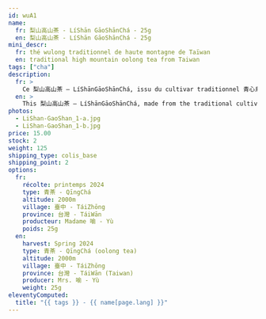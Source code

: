 ```yaml
---
id: wuA1
name:
  fr: 梨山高山茶 - LíShān GāoShānChá - 25g
  en: 梨山高山茶 - LíShān GāoShānChá - 25g
mini_descr:
  fr: thé wulong traditionnel de haute montagne de Taïwan
  en: traditional high mountain oolong tea from Taiwan
tags: ["cha"]
description:
  fr: >
    Ce 梨山高山茶 – LíShānGāoShānChá, issu du cultivar traditionnel 青心烏龍 – QīngXīnWūLóng, vient du jardin de Mme 喩 – Yù, niché dans les montagnes de 梨山 – LíShān, au cœur du 梨山茶區 – LíShānCháQū de 臺灣 – TáiWān, entre 2000 et 2600 mètres.<!--more-->  Bercé par les brumes, lentement mûri sous de fortes amplitudes thermiques,<!--more-->  ce thé développe une liqueur vive, limpide et fleurie, portée par une douceur intense et une longueur remarquable — signatures précieuses des 高山茶 – GāoShānChá, les thés de haute montagne. Depuis quarante ans, Mme 喩 – Yù et sa famille cultivent leur terre avec cœur, offrant des thés nourris d’amour et de patience.
  en: >
    This 梨山高山茶 – LíShānGāoShānChá, made from the traditional cultivar 青心烏龍 – QīngXīnWūLóng, comes from the garden of Mrs. 喩 – Yù, nestled in the mountains of 梨山 – LíShān, at the heart of the 梨山茶區 – LíShānCháQū in 臺灣 – TáiWān, between 2000 and 2600 meters above sea level.<!--more-->  Cradled by the mist and slowly matured under strong temperature variations,<!--more-->  this tea reveals a lively, clear, and floral liquor, carried by an intense sweetness and a remarkable length — precious signatures of 高山茶 – GāoShānChá, the high mountain teas. For forty years, Mrs. 喩 – Yù and her family have been cultivating their land with heart, offering teas nurtured with love and patience.
photos:
  - LiShan-GaoShan_1-a.jpg
  - LiShan-GaoShan_1-b.jpg
price: 15.00
stock: 2
weight: 125
shipping_type: colis_base
shipping_point: 2
options:
  fr:
    récolte: printemps 2024
    type: 青茶 - QīngChá
    altitude: 2000m
    village: 臺中 - TáiZhōng
    province: 台灣 - TáiWān
    producteur: Madame 喻 - Yù
    poids: 25g
  en:
    harvest: Spring 2024
    type: 青茶 - QīngChá (oolong tea)
    altitude: 2000m
    village: 臺中 - TáiZhōng
    province: 台灣 - TáiWān (Taiwan)
    producer: Mrs. 喻 - Yù
    weight: 25g
eleventyComputed:
  title: "{{ tags }} - {{ name[page.lang] }}"
---
```

